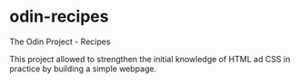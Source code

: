 # odin-recipes
The Odin Project - Recipes

This project allowed to strengthen the initial knowledge of HTML ad CSS in practice by building a simple webpage.
